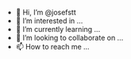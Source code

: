 - 👋 Hi, I’m @josefstt
- 👀 I’m interested in ...
- 🌱 I’m currently learning ...
- 💞️ I’m looking to collaborate on ...
- 📫 How to reach me ...

<!---
josefstt/josefstt is a ✨ special ✨ repository because its `README.md` (this file) appears on your GitHub profile.
You can click the Preview link to take a look at your changes.
--->
